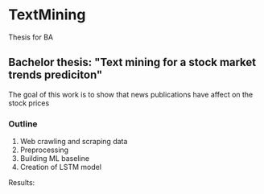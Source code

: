# TextMining
Thesis for BA

## Bachelor thesis: "Text mining for a stock market trends prediciton"

The goal of this work is to show that news publications have affect on the stock prices

### Outline
1. Web crawling and scraping data
2. Preprocessing
3. Building ML baseline
4. Creation of LSTM model

Results:
